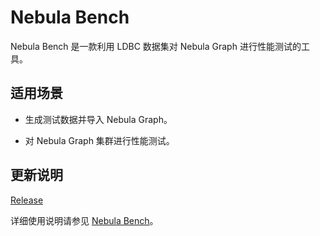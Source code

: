 # Nebula Bench

Nebula Bench 是一款利用 LDBC 数据集对 Nebula Graph 进行性能测试的工具。

## 适用场景

- 生成测试数据并导入 Nebula Graph。

- 对 Nebula Graph 集群进行性能测试。

## 更新说明

[Release](https://github.com/vesoft-inc/nebula-bench/releases/tag/{{bench.tag}})

详细使用说明请参见 [Nebula Bench](https://github.com/vesoft-inc/nebula-bench/blob/{{bench.branch}}/README_cn.md)。
